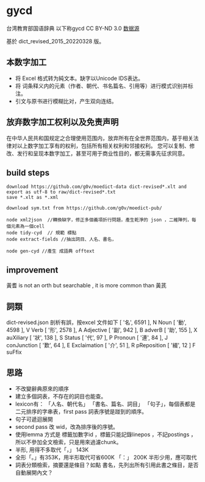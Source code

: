 # gycd
台湾教育部国语辞典 以下称gycd CC BY-ND 3.0
[数据源](https://language.moe.gov.tw/001/Upload/Files/site_content/M0001/respub/index.html)

基於 dict_revised_2015_20220328 版。

## 本数字加工
* 将 Excel 格式转为純文本。缺字以Unicode IDS表达。
* 将 词条释义内的元素（作者、朝代、书名篇名、引用等）进行模式识别并标注。
* 引文与原书进行模糊比对，产生双向连结。

## 放弃数字加工权利以及免责声明

在中华人民共和国规定之合理使用范围内，放弃所有在全世界范围内，基于相关法律对以上数字加工享有的权利，包括所有相关权利和邻接权利。
您可以复制、修改、发行和呈现本数字加工，甚至可用于商业性目的，都无需事先征求同意。


## build steps
    download https://github.com/g0v/moedict-data dict-revised*.xlt and export as utf-8 to raw/dict-revised*.txt
    save *.xlt as *.xml 

    download sym.txt from https://github.com/g0v/moedict-pub/

    node xml2json  //轉換缺字，修正多個義項折行問題，產生乾淨的 json ，二維陣列，每個元素為一個cell
    node tidy-cyd  // 規範 標點
    node extract-fields //抽出詞目、人名、書名，

    node gen-cyd //產生 成語典 offtext
## improvement
黃耆 is not an orth but searchable , it is more common than 黃芪

## 詞類 
dict-revised.json 剖析有誤，按excel 文件如下
 [ '名', 6591 ],   N  Noun
 [ '動', 4598 ],   V  Verb
 [ '形', 2578 ],   A  Adjective
 [ '副', 942 ],    B  adverB
 [ '助', 155 ],    X  auXiliary
 [ '狀', 138 ],    S  Status
 [ '代', 97 ],     P  Pronoun
 [ '連', 84 ],     J  conJunction
 [ '歎', 64 ],     E  Exclaimation
 [ '介', 51 ],     R  pReposition
 [ '綴', 12 ]      F  suFfix

## 思路
* 不改變辭典原來的順序
* 建立多個詞表，不存在的詞目也能查。
* lexicon有： 「人名、朝代名」  「書名、篇名、詞目」 「句子」，每個表都是二元排序的字串表，first pass 詞表序號是踫到的順序。
* 句子可遞迴展開
* second pass 改 wid，改為排序後的序號。
* 使用lemma 方式是 標籤加數字id ，標籤只能記錄linepos ，不記postings ，所以不參加全文檢索，只是用來過濾chunk。
* 半形, 用得不多取代「，」 143K
* 全形「。」有353K，用半形取代可省600K 「：」 200K 半形少用，應可取代
* 詞表分類檢索，摘要還是條目？如點 書名，先列出所有引用此書之條目，是否自動展開內文？
